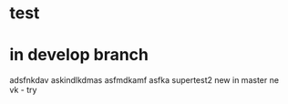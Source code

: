 # test
# in develop branch
adsfnkdav
askindlkdmas
asfmdkamf
asfka
supertest2
new in master
ne	
vk - try
